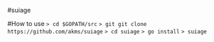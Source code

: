 #suiage

#How to use
`> cd $GOPATH/src`
`> git git clone https://github.com/akms/suiage` 
`> cd suiage`
`> go install`
`> suiage`